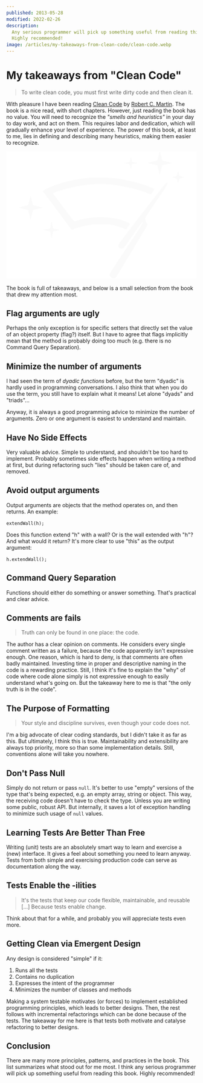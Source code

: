 ```yaml
---
published: 2013-05-28
modified: 2022-02-26
description:
  Any serious programmer will pick up something useful from reading this book.
  Highly recommended!
image: /articles/my-takeaways-from-clean-code/clean-code.webp
---
```


# My takeaways from "Clean Code"

> To write clean code, you must first write dirty code and then clean it.

With pleasure I have been reading [Clean Code][1] by [Robert C. Martin][2]. The
book is a nice read, with short chapters. However, just reading the book has no
value. You will need to recognize the _"smells and heuristics"_ in your day to
day work, and act on them. This requires labor and dedication, which will
gradually enhance your level of experience. The power of this book, at least to
me, lies in defining and describing many heuristics, making them easier to
recognize.

![clean-code][3]

The book is full of takeaways, and below is a small selection from the book that
drew my attention most.

## Flag arguments are ugly

Perhaps the only exception is for specific setters that directly set the value
of an object property (flag?) itself. But I have to agree that flags implicitly
mean that the method is probably doing too much (e.g. there is no Command Query
Separation).

## Minimize the number of arguments

I had seen the term of _dyadic functions_ before, but the term "dyadic" is
hardly used in programming conversations. I also think that when you do use the
term, you still have to explain what it means! Let alone "dyads" and "triads"...

Anyway, it is always a good programming advice to minimize the number of
arguments. Zero or one argument is easiest to understand and maintain.

## Have No Side Effects

Very valuable advice. Simple to understand, and shouldn't be too hard to
implement. Probably sometimes side effects happen when writing a method at
first, but during refactoring such "lies" should be taken care of, and removed.

## Avoid output arguments

Output arguments are objects that the method operates on, and then returns. An
example:

    extendWall(h);

Does this function extend "h" with a wall? Or is the wall extended with "h"? And
what would it return? It's more clear to use "this" as the output argument:

    h.extendWall();

## Command Query Separation

Functions should either do something or answer something. That's practical and
clear advice.

## Comments are fails

> Truth can only be found in one place: the code.

The author has a clear opinion on comments. He considers every single comment
written as a failure, because the code apparently isn't expressive enough. One
reason, which is hard to deny, is that comments are often badly maintained.
Investing time in proper and descriptive naming in the code is a rewarding
practice. Still, I think it's fine to explain the "why" of code where code alone
simply is not expressive enough to easily understand what's going on. But the
takeaway here to me is that "the only truth is in the code".

## The Purpose of Formatting

> Your style and discipline survives, even though your code does not.

I'm a big advocate of clear coding standards, but I didn't take it as far as
this. But ultimately, I think this is true. Maintainability and extensibility
are always top priority, more so than some implementation details. Still,
conventions alone will take you nowhere.

## Don't Pass Null

Simply do not return or pass `null`. It's better to use "empty" versions of the
type that's being expected, e.g. an empty array, string or object. This way, the
receiving code doesn't have to check the type. Unless you are writing some
public, robust API. But internally, it saves a lot of exception handling to
minimize such usage of `null` values.

## Learning Tests Are Better Than Free

Writing (unit) tests are an absolutely smart way to learn and exercise a (new)
interface. It gives a feel about something you need to learn anyway. Tests from
both simple and exercising production code can serve as documentation along the
way.

## Tests Enable the -ilities

> It's the tests that keep our code flexible, maintainable, and reusable \[...]
> Because tests enable change.

Think about that for a while, and probably you will appreciate tests even more.

## Getting Clean via Emergent Design

Any design is considered "simple" if it:

1.  Runs all the tests
2.  Contains no duplication
3.  Expresses the intent of the programmer
4.  Minimizes the number of classes and methods

Making a system testable motivates (or forces) to implement established
programming principles, which leads to better designs. Then, the rest follows
with incremental refactorings which can be done because of the tests. The
takeaway for me here is that tests both motivate and catalyse refactoring to
better designs.

## Conclusion

There are many more principles, patterns, and practices in the book. This list
summarizes what stood out for me most. I think any serious programmer will pick
up something useful from reading this book. Highly recommended!

[1]:
  http://www.amazon.com/Clean-Code-Handbook-Software-Craftsmanship/dp/0132350882
[2]: http://en.wikipedia.org/wiki/Robert_Cecil_Martin
[3]: /articles/my-takeaways-from-clean-code/clean-code.svg
